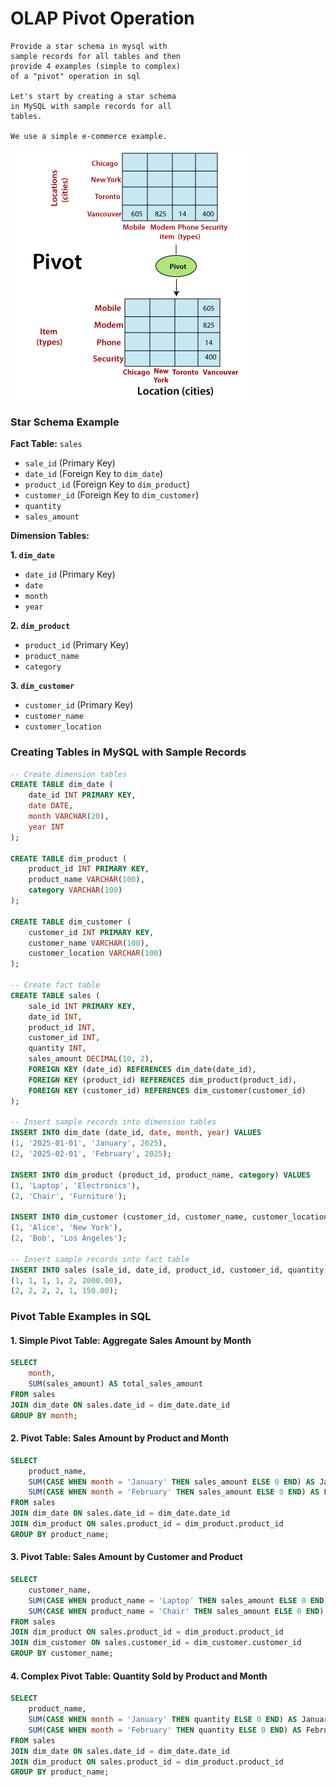 # OLAP Pivot Operation

	Provide a star schema in mysql with 
	sample records for all tables and then 
	provide 4 examples (simple to complex) 
	of a "pivot" operation in sql

	Let's start by creating a star schema 
	in MySQL with sample records for all 
	tables. 
	
	We use a simple e-commerce example.

![](./images/olap-pivot-2.png)

### Star Schema Example

**Fact Table:** `sales`

- `sale_id` (Primary Key)
- `date_id` (Foreign Key to `dim_date`)
- `product_id` (Foreign Key to `dim_product`)
- `customer_id` (Foreign Key to `dim_customer`)
- `quantity`
- `sales_amount`

**Dimension Tables:**

**1. `dim_date`**

- `date_id` (Primary Key)
- `date`
- `month`
- `year`

**2. `dim_product`**

- `product_id` (Primary Key)
- `product_name`
- `category`

**3. `dim_customer`**

- `customer_id` (Primary Key)
- `customer_name`
- `customer_location`

### Creating Tables in MySQL with Sample Records

```sql
-- Create dimension tables
CREATE TABLE dim_date (
    date_id INT PRIMARY KEY,
    date DATE,
    month VARCHAR(20),
    year INT
);

CREATE TABLE dim_product (
    product_id INT PRIMARY KEY,
    product_name VARCHAR(100),
    category VARCHAR(100)
);

CREATE TABLE dim_customer (
    customer_id INT PRIMARY KEY,
    customer_name VARCHAR(100),
    customer_location VARCHAR(100)
);

-- Create fact table
CREATE TABLE sales (
    sale_id INT PRIMARY KEY,
    date_id INT,
    product_id INT,
    customer_id INT,
    quantity INT,
    sales_amount DECIMAL(10, 2),
    FOREIGN KEY (date_id) REFERENCES dim_date(date_id),
    FOREIGN KEY (product_id) REFERENCES dim_product(product_id),
    FOREIGN KEY (customer_id) REFERENCES dim_customer(customer_id)
);

-- Insert sample records into dimension tables
INSERT INTO dim_date (date_id, date, month, year) VALUES
(1, '2025-01-01', 'January', 2025),
(2, '2025-02-01', 'February', 2025);

INSERT INTO dim_product (product_id, product_name, category) VALUES
(1, 'Laptop', 'Electronics'),
(2, 'Chair', 'Furniture');

INSERT INTO dim_customer (customer_id, customer_name, customer_location) VALUES
(1, 'Alice', 'New York'),
(2, 'Bob', 'Los Angeles');

-- Insert sample records into fact table
INSERT INTO sales (sale_id, date_id, product_id, customer_id, quantity, sales_amount) VALUES
(1, 1, 1, 1, 2, 2000.00),
(2, 2, 2, 2, 1, 150.00);
```

### Pivot Table Examples in SQL

#### 1. Simple Pivot Table: Aggregate Sales Amount by Month
```sql
SELECT
    month,
    SUM(sales_amount) AS total_sales_amount
FROM sales
JOIN dim_date ON sales.date_id = dim_date.date_id
GROUP BY month;
```

#### 2. Pivot Table: Sales Amount by Product and Month
```sql
SELECT
    product_name,
    SUM(CASE WHEN month = 'January' THEN sales_amount ELSE 0 END) AS January_Sales,
    SUM(CASE WHEN month = 'February' THEN sales_amount ELSE 0 END) AS February_Sales
FROM sales
JOIN dim_date ON sales.date_id = dim_date.date_id
JOIN dim_product ON sales.product_id = dim_product.product_id
GROUP BY product_name;
```

#### 3. Pivot Table: Sales Amount by Customer and Product
```sql
SELECT
    customer_name,
    SUM(CASE WHEN product_name = 'Laptop' THEN sales_amount ELSE 0 END) AS Laptop_Sales,
    SUM(CASE WHEN product_name = 'Chair' THEN sales_amount ELSE 0 END) AS Chair_Sales
FROM sales
JOIN dim_product ON sales.product_id = dim_product.product_id
JOIN dim_customer ON sales.customer_id = dim_customer.customer_id
GROUP BY customer_name;
```

#### 4. Complex Pivot Table: Quantity Sold by Product and Month
```sql
SELECT
    product_name,
    SUM(CASE WHEN month = 'January' THEN quantity ELSE 0 END) AS January_Quantity,
    SUM(CASE WHEN month = 'February' THEN quantity ELSE 0 END) AS February_Quantity
FROM sales
JOIN dim_date ON sales.date_id = dim_date.date_id
JOIN dim_product ON sales.product_id = dim_product.product_id
GROUP BY product_name;
```


